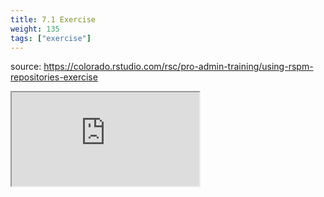 ```yaml
---
title: 7.1 Exercise
weight: 135
tags: ["exercise"]
---
```


source: https://colorado.rstudio.com/rsc/pro-admin-training/using-rspm-repositories-exercise

<div class="responsive-container-learnr">
  <!-- <div class="cssload-loader">
    <div class="cssload-inner cssload-one"></div>
    <div class="cssload-inner cssload-two"></div>
    <div class="cssload-inner cssload-three"></div>
  </div> -->

  <div class="animated-r-wrapper">
    <div class="animated-r-vertical">
      <div class="animated-r-circle"></div>
    </div>
    <div class="animated-r-diagonal"></div>
  </div>

  <iframe 
    src="https://colorado.rstudio.com/rsc/pro-admin-training/using-rspm-repositories-exercise" 
    gesture="media"  allowfullscreen
    scrolling="yes">
  </iframe>
</div>



